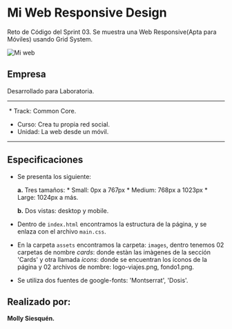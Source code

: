 # Mi Web Responsive Design
 Reto de Código del Sprint 03. Se muestra una Web Responsive(Apta para Móviles) usando Grid System.
 
 ![Mi web](https://user-images.githubusercontent.com/32301249/36387802-f0c36e08-1567-11e8-8aaa-6eabfe047a67.png)
 
 
 
 ## Empresa
 Desarrollado para Laboratoria.
 
 
 *****
  * Track: Common Core.
  * Curso: Crea tu propia red social.
  * Unidad: La web desde un móvil.
*****

## Especificaciones
* Se presenta los siguiente:

  **a.** Tres tamaños: 
              * Small: 0px a 767px
              * Medium: 768px a 1023px
              * Large: 1024px a más.
              
  **b.** Dos vistas: desktop y mobile. 
  
* Dentro de `index.html` encontramos la estructura de la página, y se enlaza con el archivo `main.css`.
* En la carpeta `assets` encontramos la carpeta: `images`, dentro tenemos 02 carpetas de nombre  _cards_: donde estàn las imàgenes de la sección 'Cards' y otra llamada _icons_: donde se encuentran los íconos de la página y 02 archivos de nombre: logo-viajes.png, fondo1.png.
* Se utiliza dos fuentes de google-fonts: 'Montserrat', 'Dosis'.

## Realizado por:

__Molly Siesquén.__

